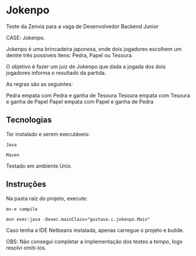 # Jokenpo

Teste da Zenvia para a vaga de Desenvolvedor Backend Junior

CASE: Jokenpo.

Jokenpo é uma brincadeira japonesa, onde dois jogadores escolhem um dentre três possíveis itens: Pedra, Papel ou Tesoura.

O objetivo é fazer um juiz de Jokenpo que dada a jogada dos dois jogadores informa o resultado da partida.

As regras são as seguintes:

Pedra empata com Pedra e ganha de Tesoura
Tesoura empata com Tesoura e ganha de Papel
Papel empata com Papel e ganha de Pedra
## Tecnologias
Ter instalado e serem executáveis:

`Java`

`Maven`

Testado em ambiente Unix.
## Instruções
Na pasta raíz do projeto, execute:

`mv-e compile`

`mvn exec:java -Dexec.mainClass="gustavo.c.jokenpo.Main"`

Caso tenha a IDE Netbeans instalada, apenas carregue o projeto e builde.

OBS: Não consegui completar a implementação dos testes a tempo, logo resolvi omiti-los.
